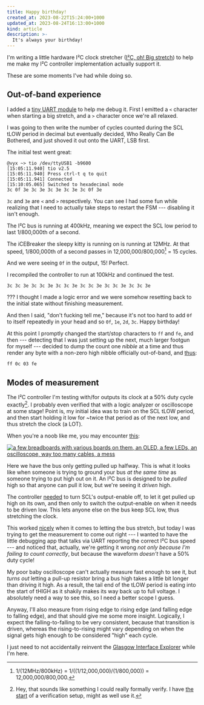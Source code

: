 ```yaml
---
title: Happy birthday!
created_at: 2023-08-22T15:24:00+1000
updated_at: 2023-08-24T16:13:00+1000
kind: article
description: >-
  It's always your birthday!
---
```


<section id="opening">

I'm writing a little hardware I²C clock stretcher ([I²C, oh! Big stretch]) to
help me make my I²C controller implementation actually support it.

These are some moments I've had while doing so.

[I²C, oh! Big stretch]: https://github.com/kivikakk/i2c_obs

</section>

<section id="oobe">

## Out-of-band experience

I added a [tiny UART module] to help me debug it. First I emitted a `<`
character when starting a big stretch, and a `>` character once we're all
relaxed.

[tiny UART module]: https://github.com/kivikakk/i2c_obs/commit/1078a55c9f5bd63fae9707586393535ed7afcd07#diff-fbbd4dd0ae5cec5958577b18349c32c4e93ed8df0846aacdfe916267b503e6f4

I was going to then write the number of cycles counted during the SCL tLOW
period in decimal but eventually decided, Who Really Can Be Bothered, and just
shoved it out onto the UART, LSB first.

The initial test went great:

```console?prompt=>
@vyx ~> tio /dev/ttyUSB1 -b9600
[15:05:11.940] tio v2.5
[15:05:11.940] Press ctrl-t q to quit
[15:05:11.941] Connected
[15:10:05.065] Switched to hexadecimal mode
3c 0f 3e 3c 3e 3c 3e 3c 3e 3c 0f 3e
```

`3c` and `3e` are `<` and `>` respectively. You can see I had some fun while
realizing that I need to actually take steps to restart the FSM --- disabling it
isn't enough.

The I²C bus is running at 400kHz, meaning we expect the SCL low period to last
1/800,000th of a second.

The iCEBreaker the sleepy kitty is running on is running at 12MHz. At that
speed, 1/800,000th of a second passes in 12,000,000/800,000[^maths] = 15 cycles.

[^maths]: 1/(12MHz/800kHz) = 1/((1/12,000,000)/(1/800,000)) = 12,000,000/800,000.

And we were seeing `0f` in the output, 15! Perfect.

I recompiled the controller to run at 100kHz and continued the test.

```console
3c 3c 3e 3c 3c 3e 3c 3c 3e 3c 3c 3e 3c 3c 3e 3c 3c 3e
```

??? I thought I made a logic error and we were somehow resetting back to the
initial state without finishing measurement.

And then I said, "don't fucking tell me," because it's not too hard to add `0f`
to itself repeatedly in your head and so `0f`, `1e`, `2d`, `3c`. Happy birthday!

At this point I promptly changed the start/stop characters to `ff` and `fe`, and
then --- detecting that I was just setting up the next, much larger footgun for
myself --- decided to dump the count one _nibble_ at a time and thus render any
byte with a non-zero high nibble officially out-of-band, and [thus]:

```console
ff 0c 03 fe
```

</section>

<section id="measurement">

## Modes of measurement

The I²C controller I'm testing with/for outputs its clock at a 50% duty
cycle exactly[^fv]. I probably even verified that with a logic analyzer or
oscilloscope at some stage! Point is, my initial idea was to train on the SCL
tLOW period, and then start holding it low for ~twice that period as of the next
low, and thus stretch the clock (a LOT).

When you're a noob like me, you may encounter [this]:

[![a few breadboards with various boards on them, an OLED, a few LEDs, an oscilloscope, way too many cables, a mess][half-pull.jpg]][half-pull.jpg]

[this]: https://aperture.ink/@charlotte/110931900646817865
[half-pull.jpg]: https://aperture.ink/system/media_attachments/files/110/931/897/543/950/932/original/60650d4451ef74f2.jpeg

Here we have the bus only getting pulled up halfway. This is what it looks like
when someone is trying to ground your bus _at the same time_ as someone trying
to put high out on it. An I²C bus is designed to be _pulled_ high so that anyone
can pull it low, but we're seeing it _driven_ high.

The controller [needed] to turn SCL's output-enable off, to let it get pulled up
high on its own, and then only to switch the output-enable on when it needs to
be driven low. This lets anyone else on the bus keep SCL low, thus stretching
the clock.

[needed]: https://github.com/kivikakk/sh1107/commit/bb7388b9f1a3635711337a304bc17e3c682c8508

This worked [nicely] when it comes to letting the bus stretch, but today I was
trying to get the measurement to come out right --- I wanted to have the little
debugging app that talks via UART reporting the correct I²C bus speed --- and
noticed that, actually, we're getting it wrong _not only because I'm failing to
count correctly_, but because the waveform _doesn't_ have a 50% duty cycle!

[nicely]: https://aperture.ink/@charlotte/110931938447021110

My poor baby oscilloscope can't actually measure fast enough to see it, but
_turns out_ letting a pull-up resistor bring a bus high takes a little bit
longer than driving it high. As a result, the tail end of the tLOW period is
eating into the start of tHIGH as it shakily makes its way back up to full
voltage. I absolutely need a way to see this, so I need a better scope I guess.

Anyway, I'll also measure from rising edge to rising edge (and falling edge to
falling edge), and that should give me some more insight. Logically, I expect
the falling-to-falling to be very consistent, because that transition is driven,
whereas the rising-to-rising might vary depending on when the signal gets high
enough to be considered "high" each cycle.

I just need to not accidentally reinvent the [Glasgow Interface Explorer] while
I'm here.

[Glasgow Interface Explorer]: https://www.crowdsupply.com/1bitsquared/glasgow

[^fv]: Hey, that sounds like something I could really formally verify.
  I have [the start] of a verification setup, might as well use it.
  
  [the start]: https://github.com/kivikakk/sh1107/blob/7b05e685eb6ee53b9f069410c9f12005cd580d99/sh1107/formal/__init__.py#L133-L155

</section>

[thus]: https://github.com/kivikakk/i2c_obs/commit/da9b89b43319114f3bb0fd43511ae934b10b7fac
